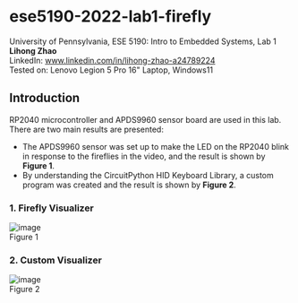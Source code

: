 # ese5190-2022-lab1-firefly
  University of Pennsylvania, ESE 5190: Intro to Embedded Systems, Lab 1  
  **Lihong Zhao**  
  LinkedIn: www.linkedin.com/in/lihong-zhao-a24789224  
  Tested on: Lenovo Legion 5 Pro 16" Laptop, Windows11  
## Introduction
RP2040 microcontroller and APDS9960 sensor board are used in this lab. There are two main results are presented:    
* The APDS9960 sensor was set up to make the LED on the RP2040 blink in response to the fireflies in the video, and the result is shown by **Figure 1**.  
* By understanding the CircuitPython HID Keyboard Library, a custom program was created and the result is shown by **Figure 2**.  
### 1. Firefly Visualizer
![image](https://github.com/lihzhao14/ese5190-2022-lab1-firefly/blob/main/Image/3.2.gif)  
Figure 1
### 2. Custom Visualizer
![image](https://github.com/lihzhao14/ese5190-2022-lab1-firefly/blob/main/Image/4.4.gif)  
Figure 2

